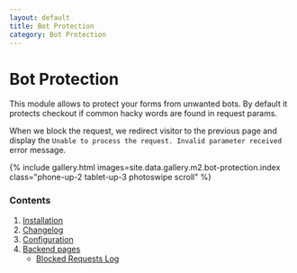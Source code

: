 ```yaml
---
layout: default
title: Bot Protection
category: Bot Protection
---
```


# Bot Protection

This module allows to protect your forms from unwanted bots. By default it protects
checkout if common hacky words are found in request params.

When we block the request, we redirect visitor to the previous page and
display the `Unable to process the request. Invalid parameter received` error
message.

{% include gallery.html images=site.data.gallery.m2.bot-protection.index class="phone-up-2 tablet-up-3 photoswipe scroll" %}

### Contents

 1. [Installation](/m2/extensions/bot-protection/installation/)
 2. [Changelog](/m2/extensions/bot-protection/changelog/)
 3. [Configuration](/m2/extensions/bot-protection/configuration/)
 4. [Backend pages](/m2/extensions/bot-protection/backend/)
    - [Blocked Requests Log](/m2/extensions/bot-protection/backend/blocked-requests-log/)
